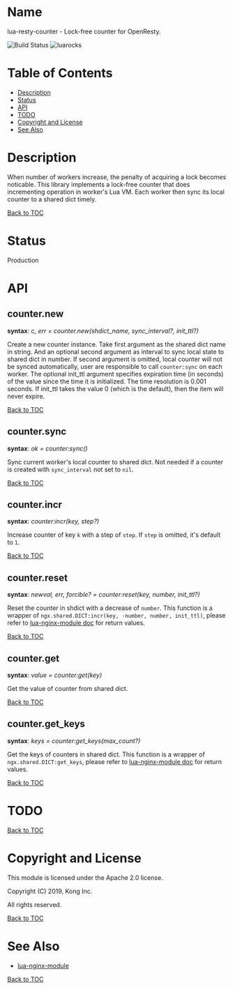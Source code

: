 Name
====

lua-resty-counter - Lock-free counter for OpenResty.

![Build Status](https://travis-ci.com/kong/lua-resty-counter.svg?branch=master) ![luarocks](https://img.shields.io/luarocks/v/kong/lua-resty-counter?color=%232c3e67)

Table of Contents
=================

- [Description](#description)
- [Status](#status)
- [API](#api)
- [TODO](#todo)
- [Copyright and License](#copyright-and-license)
- [See Also](#see-also)


Description
===========

When number of workers increase, the penalty of acquiring a lock becomes noticable.
This library implements a lock-free counter that does incrementing operation in worker's Lua VM.
Each worker then sync its local counter to a shared dict timely.


[Back to TOC](#table-of-contents)

Status
========

Production

API
========

## counter.new

**syntax**: *c, err = counter.new(shdict_name, sync_interval?, init_ttl?)*

Create a new counter instance. Take first argument as the shared dict name in
string. And an optional second argument as interval to sync local state to
shared dict in number. If second argument is omitted, local counter will not be
synced automatically, user are responsible to call `counter:sync` on each worker.
The optional init_ttl argument specifies expiration time (in seconds) of the value
since the time it is initialized. The time resolution is 0.001 seconds. If init_ttl
takes the value 0 (which is the default), then the item will never expire.

[Back to TOC](#table-of-contents)

## counter.sync

**syntax**: *ok = counter:sync()*

Sync current worker's local counter to shared dict. Not needed if a counter is
created with `sync_interval` not set to `nil`.

[Back to TOC](#table-of-contents)

## counter.incr

**syntax**: *counter:incr(key, step?)*

Increase counter of key `k` with a step of `step`. If `step` is omitted, it's
default to `1`.

[Back to TOC](#table-of-contents)

## counter.reset

**syntax**: *newval, err, forcible? = counter:reset(key, number, init_ttl?)*

Reset the counter in shdict with a decrease of `number`. This function is a wrapper of
`ngx.shared.DICT:incr(key, -number, number, init_ttl)`, please refer to
[lua-nginx-module doc](https://github.com/openresty/lua-nginx-module#ngxshareddictincr)
for return values.

[Back to TOC](#table-of-contents)

## counter.get

**syntax**: *value = counter:get(key)*

Get the value of counter from shared dict.

[Back to TOC](#table-of-contents)

## counter.get_keys

**syntax**: *keys = counter:get_keys(max_count?)*

Get the keys of counters in shared dict. This function is a wrapper of
`ngx.shared.DICT:get_keys`, please refer to
[lua-nginx-module doc](https://github.com/openresty/lua-nginx-module#ngxshareddictget_keys)
for return values.

[Back to TOC](#table-of-contents)


TODO
====

[Back to TOC](#table-of-contents)


Copyright and License
=====================

This module is licensed under the Apache 2.0 license.

Copyright (C) 2019, Kong Inc.

All rights reserved.

[Back to TOC](#table-of-contents)

See Also
========
* [lua-nginx-module](https://github.com/openresty/lua-nginx-module)

[Back to TOC](#table-of-contents)
